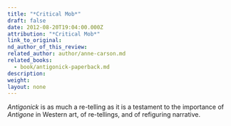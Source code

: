 ```yaml
---
title: "*Critical Mob*"
draft: false
date: 2012-08-20T19:04:00.000Z
attribution: "*Critical Mob*"
link_to_original:
nd_author_of_this_review:
related_author: author/anne-carson.md
related_books:
  - book/antigonick-paperback.md
description:
weight:
layout: none
---
```

*Antigonick* is as much a re-telling as it is a testament to the importance of *Antigone* in Western art, of re-tellings, and of refiguring narrative.

